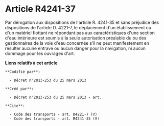 # Article R4241-37

Par dérogation aux dispositions de l'article R. 4241-35 et sans préjudice des dispositions de l'article D. 4221-7, le
déplacement d'un établissement ou d'un matériel flottant ne répondant pas aux caractéristiques d'une section d'eau intérieure
est soumis à la seule autorisation préalable du ou des gestionnaires de la voie d'eau concernée s'il ne peut manifestement en
résulter aucune entrave ou aucun danger pour la navigation, ni aucun dommage pour les ouvrages d'art.

**Liens relatifs à cet article**

	**Codifié par**:

	  - Décret n°2013-253 du 25 mars 2013

	**Créé par**:

	  - Décret n°2013-253 du 25 mars 2013 - art.

	**Cite**:

	  - Code des transports - art. D4221-7 (V)
	  - Code des transports - art. R4241-35 (V)

